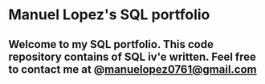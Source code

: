 # Manuel Lopez's SQL portfolio

## Welcome to my SQL portfolio. This code repository contains of SQL iv'e written. Feel free to contact me at @manuelopez0761@gmail.com
